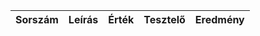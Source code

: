| Sorszám | Leírás | Érték | Tesztelő | Eredmény |
| ------- | ------- | ----- | -------- | -------- |
